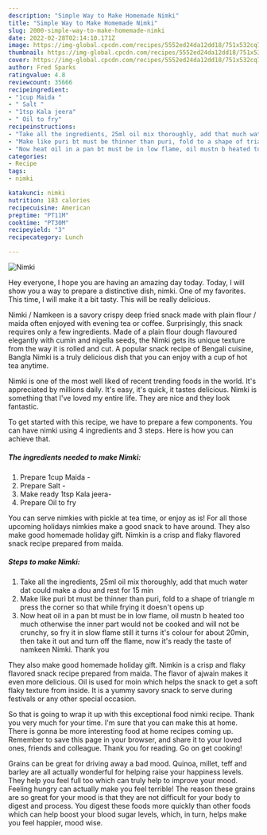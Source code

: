 ```yaml
---
description: "Simple Way to Make Homemade Nimki"
title: "Simple Way to Make Homemade Nimki"
slug: 2000-simple-way-to-make-homemade-nimki
date: 2022-02-28T02:14:10.171Z
image: https://img-global.cpcdn.com/recipes/5552ed24da12dd18/751x532cq70/nimki-recipe-main-photo.jpg
thumbnail: https://img-global.cpcdn.com/recipes/5552ed24da12dd18/751x532cq70/nimki-recipe-main-photo.jpg
cover: https://img-global.cpcdn.com/recipes/5552ed24da12dd18/751x532cq70/nimki-recipe-main-photo.jpg
author: Fred Sparks
ratingvalue: 4.8
reviewcount: 35666
recipeingredient:
- "1cup Maida "
- " Salt "
- "1tsp Kala jeera"
- " Oil to fry"
recipeinstructions:
- "Take all the ingredients, 25ml oil mix thoroughly, add that much water dat could make a dou and rest for 15 min"
- "Make like puri bt must be thinner than puri, fold to a shape of triangle m press the corner so that while frying it doesn&#39;t opens up"
- "Now heat oil in a pan bt must be in low flame, oil mustn b heated too much otherwise the inner part would not be cooked and will not be crunchy, so fry it in slow flame still it turns it&#39;s colour for about 20min, then take it out and turn off the flame, now it&#39;s ready the taste of namkeen Nimki. Thank you"
categories:
- Recipe
tags:
- nimki

katakunci: nimki 
nutrition: 183 calories
recipecuisine: American
preptime: "PT11M"
cooktime: "PT30M"
recipeyield: "3"
recipecategory: Lunch

---
```



![Nimki](https://img-global.cpcdn.com/recipes/5552ed24da12dd18/751x532cq70/nimki-recipe-main-photo.jpg)

Hey everyone, I hope you are having an amazing day today. Today, I will show you a way to prepare a distinctive dish, nimki. One of my favorites. This time, I will make it a bit tasty. This will be really delicious.

Nimki / Namkeen is a savory crispy deep fried snack made with plain flour / maida often enjoyed with evening tea or coffee. Surprisingly, this snack requires only a few ingredients. Made of a plain flour dough flavoured elegantly with cumin and nigella seeds, the Nimki gets its unique texture from the way it is rolled and cut. A popular snack recipe of Bengali cuisine, Bangla Nimki is a truly delicious dish that you can enjoy with a cup of hot tea anytime.

Nimki is one of the most well liked of recent trending foods in the world. It's appreciated by millions daily. It's easy, it's quick, it tastes delicious. Nimki is something that I've loved my entire life. They are nice and they look fantastic.


To get started with this recipe, we have to prepare a few components. You can have nimki using 4 ingredients and 3 steps. Here is how you can achieve that.

<!--inarticleads1-->

##### The ingredients needed to make Nimki:

1. Prepare 1cup Maida -
1. Prepare  Salt -
1. Make ready 1tsp Kala jeera-
1. Prepare  Oil to fry


You can serve nimkies with pickle at tea time, or enjoy as is! For all those upcoming holidays nimkies make a good snack to have around. They also make good homemade holiday gift. Nimkin is a crisp and flaky flavored snack recipe prepared from maida. 

<!--inarticleads2-->

##### Steps to make Nimki:

1. Take all the ingredients, 25ml oil mix thoroughly, add that much water dat could make a dou and rest for 15 min
1. Make like puri bt must be thinner than puri, fold to a shape of triangle m press the corner so that while frying it doesn&#39;t opens up
1. Now heat oil in a pan bt must be in low flame, oil mustn b heated too much otherwise the inner part would not be cooked and will not be crunchy, so fry it in slow flame still it turns it&#39;s colour for about 20min, then take it out and turn off the flame, now it&#39;s ready the taste of namkeen Nimki. Thank you


They also make good homemade holiday gift. Nimkin is a crisp and flaky flavored snack recipe prepared from maida. The flavor of ajwain makes it even more delicious. Oil is used for moin which helps the snack to get a soft flaky texture from inside. It is a yummy savory snack to serve during festivals or any other special occasion. 

So that is going to wrap it up with this exceptional food nimki recipe. Thank you very much for your time. I'm sure that you can make this at home. There is gonna be more interesting food at home recipes coming up. Remember to save this page in your browser, and share it to your loved ones, friends and colleague. Thank you for reading. Go on get cooking!

Grains can be great for driving away a bad mood. Quinoa, millet, teff and barley are all actually wonderful for helping raise your happiness levels. They help you feel full too which can truly help to improve your mood. Feeling hungry can actually make you feel terrible! The reason these grains are so great for your mood is that they are not difficult for your body to digest and process. You digest these foods more quickly than other foods which can help boost your blood sugar levels, which, in turn, helps make you feel happier, mood wise.
